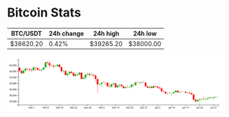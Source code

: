 # Bitcoin Stats

BTC/USDT|24h change|24h high|24h low|
|---|---|---|---|
|$38620.20|0.42%|$39265.20|$38000.00|

<img src="./chart.svg">

